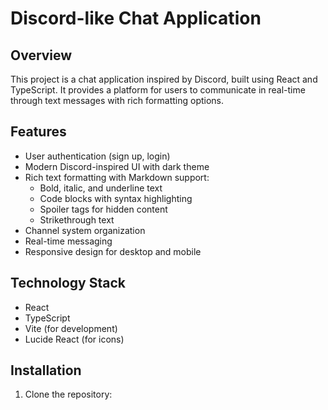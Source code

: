 # Discord-like Chat Application

## Overview

This project is a chat application inspired by Discord, built using React and TypeScript. It provides a platform for users to communicate in real-time through text messages with rich formatting options.

## Features

- User authentication (sign up, login)
- Modern Discord-inspired UI with dark theme
- Rich text formatting with Markdown support:
  - Bold, italic, and underline text
  - Code blocks with syntax highlighting
  - Spoiler tags for hidden content
  - Strikethrough text
- Channel system organization
- Real-time messaging
- Responsive design for desktop and mobile

## Technology Stack

- React
- TypeScript
- Vite (for development)
- Lucide React (for icons)

## Installation

1. Clone the repository:
